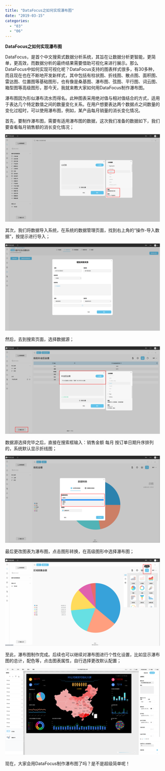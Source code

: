 ```yaml
---
title: "DataFocus之如何实现瀑布图"
date: "2019-03-15"
categories: 
  - "03"
  - "06"
---
```


**DataFocus之如何实现瀑布图**

DataFocus，是首个中文搜索式数据分析系统，其旨在让数据分析更智能，更简单，更高效，而数据分析的最终结果需要借助可视化来进行展示。那么DataFocus中如何实现可视化呢？DataFocus支持的图表样式很多，有30多种，而且现在也在不断地开发新样式，其中包括有柱状图、折线图、散点图、面积图、雷达图、位置图等基础图形，也有像是桑基图、瀑布图、弦图、平行图、词云图、箱型图等高级图形，那今天，我就来教大家如何用DataFocus制作瀑布图。

瀑布图因为形似瀑布流水而得名。此种图表采用绝对值与相对值结合的方式，适用于表达几个特定数值之间的数量变化关系。在用户想要表达两个数据点之间数量的变化过程时，可以使用瀑布图，例如，某产品每月销量的消长变化情况。

首先，要制作瀑布图，需要有适用瀑布图的数据，这次我们准备的数据如下，我们要查看每月销售额的消长变化情况；

![](images/word-image-109.png)

其次，我们将数据导入系统，在系统的数据管理页面，找到右上角的“操作-导入数据”，按提示进行导入；

![](images/word-image-110.png)

然后，去到搜索页面，选择数据源；

![](images/word-image-111.png)

数据源选择完毕之后，直接在搜索框输入：销售金额 每月 按订单日期升序排列的，系统默认显示折线图；

![](images/word-image-112.png)

最后更改图表为瀑布图，点击图形转换，在高级图形中选择瀑布图；

![](images/word-image-113.png)

至此，瀑布图制作完成。后续也可以继续对瀑布图进行个性化设置，比如显示瀑布图的总计，配色等，点击图表属性，自行选择更改默认配置；

![](images/word-image-114.png)

现在，大家会用DataFocus制作瀑布图了吗？是不是超级简单呢！
